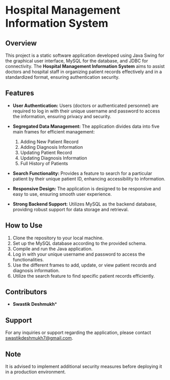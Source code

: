 # <span style="font-size:larger;">Hospital Management Information System</span>

## Overview
This project is a static software application developed using Java Swing for the graphical user interface, MySQL for the database, and JDBC for connectivity. 
The **Hospital Management Information System** aims to assist doctors and hospital staff in organizing patient records effectively and in a standardized format, ensuring authentication security.

## Features
- **User Authentication:** Users (doctors or authenticated personnel) are required to log in with their unique username and password to access the information, ensuring privacy and security.
- **Segregated Data Management:** The application divides data into five main frames for efficient management:
  1. Adding New Patient Record
  2. Adding Diagnosis Information
  3. Updating Patient Record
  4. Updating Diagnosis Information
  5. Full History of Patients

- **Search Functionality:** Provides a feature to search for a particular patient by their unique patient ID, enhancing accessibility to information.

- **Responsive Design:** The application is designed to be responsive and easy to use, ensuring smooth user experience.

- **Strong Backend Support:** Utilizes MySQL as the backend database, providing robust support for data storage and retrieval.

## How to Use
1. Clone the repository to your local machine.
2. Set up the MySQL database according to the provided schema.
3. Compile and run the Java application.
4. Log in with your unique username and password to access the functionalities.
5. Use the different frames to add, update, or view patient records and diagnosis information.
6. Utilize the search feature to find specific patient records efficiently.

## Contributors
- **Swastik Deshmukh***



## Support
For any inquiries or support regarding the application, please contact swastikdeshmukh7@gmail.com.

## Note
It is advised to implement additional security measures before deploying it in a production environment.
